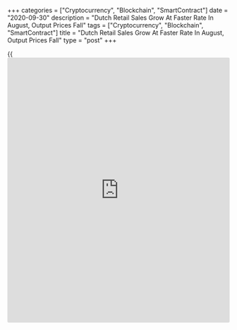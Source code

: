 +++
categories = ["Cryptocurrency", "Blockchain", "SmartContract"]
date = "2020-09-30"
description = "Dutch Retail Sales Grow At Faster Rate In August, Output Prices Fall"
tags = ["Cryptocurrency", "Blockchain", "SmartContract"]
title = "Dutch Retail Sales Grow At Faster Rate In August, Output Prices Fall"
type = "post"
+++

{{<iframe id="large-banner" src="https://www.bounty.group/#slide=27.0" width="100%" height="600" scrolling="no" style="border: 0px solid rgb(216, 221, 230); border-radius: 3px;">}}

Dutch retail sales grew at a faster pace in August, figures from the
Central Bureau of Statistics showed on Wednesday.

Retail sales grew 10.2 percent year-on-year in August, after a 9.5
percent increase in July. This is the second largest growth in sales
since 2005, the agency said.

Sales of food and non-food sector increased by 7.6 percent and 8.0
percent, respectively, in August.

Sales of shops in DIY articles, kitchens and floors, consumer
electronics and white goods, and furniture and home furnishings
increased in August, the agency said.

Online sales gained 42.0 percent compared to the same month last year.

The retail sales volume increased 9.3 percent in August.

Separate data from the statistical office showed that the output prices
declined 4.3 percent yearly in August, following a 4.9 percent fall in
July.

Prices for petroleum products decreased 26.8 percent annually in August
and those in the chemical industry fell 11.7 percent.

For comments and feedback [contact](https://www.playgroundfx.com/contact/): editorial@rtt[news](https://www.letsplayfx.com/blog/forex-news-website/).com

[Economic News][1]

 **What parts of the world are seeing the best (and worst) economic
performances lately? Click[here][2] to check out our [Econ Scorecard][2]
and find out! See up-to-the-moment [ranking](https://www.playgroundfx.com/blog/crypto-exchange-ranking/)s for the best and worst
performers in [GDP][3], [unemployment rate][4], [inflation][5] and much
more.**

   1. www.rtt[news](https://www.letsplayfx.com/blog/forex-news-website/).com/Content/EconomicNews.aspx
   2. www.rtt[news](https://www.letsplayfx.com/blog/forex-news-website/).com/economic-scorecard/world-rank/industrial-production/highest-performance.aspx
   3. www.rtt[news](https://www.letsplayfx.com/blog/forex-news-website/).com/economic-scorecard/world-rank/GDP/highest-performance.aspx
   4. www.rtt[news](https://www.letsplayfx.com/blog/forex-news-website/).com/economic-scorecard/world-rank/unemployment-rate/lowest-performance.aspx
   5. www.rtt[news](https://www.letsplayfx.com/blog/forex-news-website/).com/economic-scorecard/world-rank/CPI/highest-performance.aspx